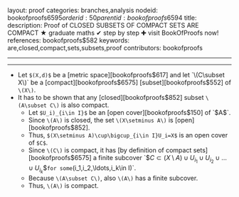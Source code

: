 layout: proof
categories: branches,analysis
nodeid: bookofproofs$6595
orderid: 50
parentid: bookofproofs$6594
title: 
description:  Proof of CLOSED SUBSETS OF COMPACT SETS ARE COMPACT &#9733; graduate maths &#10004; step by step &#10010; visit BookOfProofs now!
references: bookofproofs$582
keywords: are,closed,compact,sets,subsets,proof
contributors: bookofproofs

---


---

* Let `$(X,d)$` be a [metric space][bookofproofs$617] and let `\(C\subset X\)` be a [compact][bookofproofs$6575] [subset][bookofproofs$552] of `\(X\)`. 
* It has to be shown that any [closed][bookofproofs$852] subset `\(A\subset C\)` is also compact.
   * Let `$U_i)_{i\in I}$` be an [open cover][bookofproofs$150] of `$A$`.
   * Since `\(A\)` is closed, the set `\(X\setminus A\)` is [open][bookofproofs$852].
   * Thus, `$(X\setminus A)\cup\bigcup_{i\in I}U_i=X$` is an open cover of `$C$`.
   * Since `\(C\)` is compact, it has [by definition of compact sets][bookofproofs$6575] a finite subcover `$$C\subset (X\setminus A)\cup U_{i_1}\cup U_{i_2}\cup\ldots\cup U_{i_k}$$` for some `\(i_1,i_2,\ldots,i_k\in I\)`.
   * Because `\(A\subset C\)`, also `\(A\)` has a finite subcover.
   * Thus, `\(A\)` is compact.
